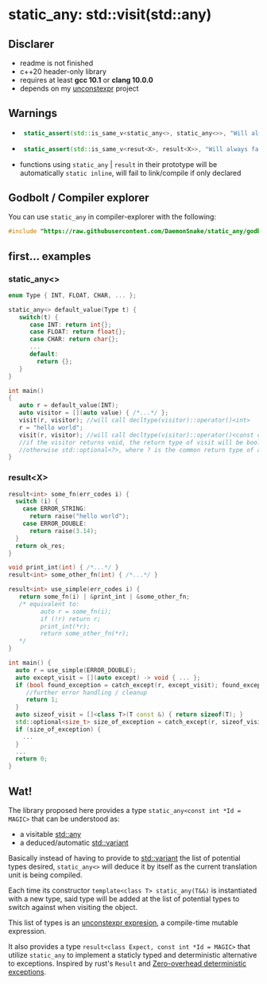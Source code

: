 # static_any: std::visit(std::any)

## Disclarer
- readme is not finished
- c++20 header-only library
- requires at least **gcc 10.1** or **clang 10.0.0**
- depends on my [unconstexpr] project

## Warnings
- ```c++
   static_assert(std::is_same_v<static_any<>, static_any<>>, "Will always fail!");
  ```
- ```c++
   static_assert(std::is_same_v<resut<X>, result<X>>, "Will always fail too!");
  ```
- functions using `static_any` | `result` in their prototype will be automatically `static inline`, will fail to link/compile if only declared

## Godbolt / Compiler explorer
You can use `static_any` in compiler-explorer with the following:
```c++
#include "https://raw.githubusercontent.com/DaemonSnake/static_any/godbolt/godbolt.hpp"
```

## first... examples
### static_any<>
```c++
enum Type { INT, FLOAT, CHAR, ... };

static_any<> default_value(Type t) {
   switch(t) {
      case INT: return int{};
      case FLOAT: return float{};
      case CHAR: return char{};
      ...
      default:
        return {};
   }
}

int main()
{
   auto r = default_value(INT);
   auto visitor = [](auto value) { /*...*/ };
   visit(r, visitor); //will call decltype(visitor)::operator()<int>
   r = "hello world";
   visit(r, visitor); //will call decltype(visitor)::operator()<const char *>
   //if the visitor returns void, the return type of visit will be bool
   //otherwise std::optional<?>, where ? is the common return type of all possible calls to visitor's call operator
}
```
### result\<X>
```c++
result<int> some_fn(err_codes i) {
  switch (i) {
    case ERROR_STRING:
      return raise("hello world");
    case ERROR_DOUBLE:
      return raise(3.14);
  }
  return ok_res;
}

void print_int(int) { /*...*/ }
result<int> some_other_fn(int) { /*...*/ }

result<int> use_simple(err_codes i) {
   return some_fn(i) | &print_int | &some_other_fn;
   /* equivalent to:
         auto r = some_fn(i);
         if (!r) return r;
         print_int(*r);
         return some_other_fn(*r);
   */
}

int main() {
  auto r = use_simple(ERROR_DOUBLE);
  auto except_visit = [](auto except) -> void { ... };
  if (bool found_exception = catch_except(r, except_visit); found_exception) {
     //further error handling / cleanup
     return 1;
  }
  auto sizeof_visit = []<class T>(T const &) { return sizeof(T); }
  std::optional<size_t> size_of_exception = catch_except(r, sizeof_visit);
  if (size_of_exception) {
    ...
  }
  ...
  return 0;
}
```
## Wat!
The library proposed here provides a type `static_any<const int *Id = MAGIC>` that can be understood as:
- a visitable [std::any]
- a deduced/automatic [std::variant]

Basically instead of having to provide to [std::variant] the list of potential types desired,
`static_any<>` will deduce it by itself as the current translation unit is being compiled.

Each time its constructor `template<class T> static_any(T&&)` is instantiated with a new type,
said type will be added at the list of potential types to switch against when visiting the object.

This list of types is an [unconstexpr expresion](https://github.com/DaemonSnake/unconstexpr-cpp20), a compile-time mutable expression.

It also provides a type `result<class Expect, const int *Id = MAGIC>` that utilize `static_any` to implement a staticly typed and deterministic alternative to exceptions.
Inspired by rust's `Result` and [Zero-overhead deterministic exceptions].

[unconstexpr]: https://github.com/DaemonSnake/unconstexpr-cpp20
[std::variant]: https://en.cppreference.com/w/cpp/utility/variant
[std::any]: https://en.cppreference.com/w/cpp/utility/any
[Zero-overhead deterministic exceptions]: http://www.open-std.org/jtc1/sc22/wg21/docs/papers/2018/p0709r2.pdf
